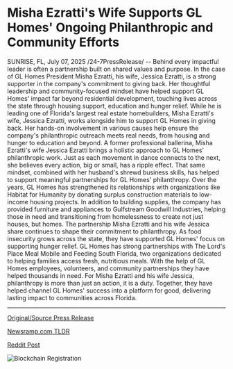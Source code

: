 # Misha Ezratti's Wife Supports GL Homes' Ongoing Philanthropic and Community Efforts

SUNRISE, FL, July 07, 2025 /24-7PressRelease/ -- Behind every impactful leader is often a partnership built on shared values and purpose. In the case of GL Homes President Misha Ezratti, his wife, Jessica Ezratti, is a strong supporter in the company's commitment to giving back. Her thoughtful leadership and community-focused mindset have helped support GL Homes' impact far beyond residential development, touching lives across the state through housing support, education and hunger relief.  While he is leading one of Florida's largest real estate homebuilders, Misha Ezratti's wife, Jessica Ezratti, works alongside him to support GL Homes in giving back. Her hands-on involvement in various causes help ensure the company's philanthropic outreach meets real needs, from housing and hunger to education and beyond.  A former professional ballerina, Misha Ezratti's wife Jessica Ezratti brings a holistic approach to GL Homes' philanthropic work. Just as each movement in dance connects to the next, she believes every action, big or small, has a ripple effect. That same mindset, combined with her husband's shrewd business skills, has helped to support meaningful partnerships for GL Homes' philanthropy.  Over the years, GL Homes has strengthened its relationships with organizations like Habitat for Humanity by donating surplus construction materials to low-income housing projects. In addition to building supplies, the company has provided furniture and appliances to Gulfstream Goodwill Industries, helping those in need and transitioning from homelessness to create not just houses, but homes.  The partnership Misha Ezratti and his wife Jessica share continues to shape their commitment to philanthropy. As food insecurity grows across the state, they have supported GL Homes' focus on supporting hunger relief. GL Homes has strong partnerships with The Lord's Place Meal Mobile and Feeding South Florida, two organizations dedicated to helping families access fresh, nutritious meals. With the help of GL Homes employees, volunteers, and community partnerships they have helped thousands in need.  For Misha Ezratti and his wife Jessica, philanthropy is more than just an action, it is a duty. Together, they have helped channel GL Homes' success into a platform for good, delivering lasting impact to communities across Florida. 

---

[Original/Source Press Release](https://www.24-7pressrelease.com/press-release/524491/misha-ezrattis-wife-supports-gl-homes-ongoing-philanthropic-and-community-efforts)
                    

[Newsramp.com TLDR](https://newsramp.com/curated-news/gl-homes-and-the-ezrattis-building-more-than-houses-building-hope/8fa250a0df02c250871348b1cc7e63d2) 

 



[Reddit Post](https://www.reddit.com/r/newsramp/comments/1ltnt6c/gl_homes_and_the_ezrattis_building_more_than/) 



![Blockchain Registration](https://cdn.newsramp.app/24-7PressRelease/qrcode/257/7/fastiei5.webp)